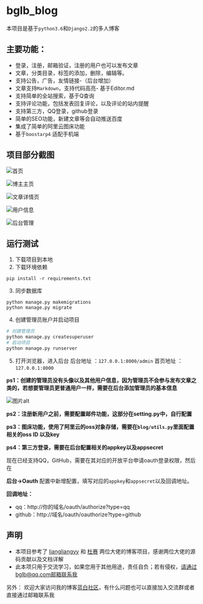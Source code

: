 # bglb_blog

本项目是基于`python3.6`和`Django2.2`的多人博客

## 主要功能：
- 登录，注册，邮箱验证，注册的用户也可以发布文章
- 文章，分类目录，标签的添加，删除，编辑等。
- 支持公告，广告，友情链接-（后台增加）
- 文章支持`Markdown`，支持代码高亮- 基于Editor.md
- 支持简单的全站搜索，基于Q查询
- 支持评论功能，包括发表回复评论，以及评论的站内提醒
- 支持第三方，QQ登录，github登录
- 简单的SEO功能，新建文章等会自动推送百度
- 集成了简单的阿里云图床功能
- 基于`boostarp4` 适配手机端

## 项目部分截图

![首页](https://blog.bglb.work/img/image-20200722172712277.png?x-oss-process=style/blog_img)



![博主主页](https://blog.bglb.work/img/1595410458768.png?x-oss-process=style/blog_img)



![文章详情页](https://blog.bglb.work/img/1595410549486.png?x-oss-process=style/blog_img)



![用户信息](https://blog.bglb.work/img/1595410713670.png?x-oss-process=style/blog_img)



![后台管理](https://blog.bglb.work/img/1595410611312.png?x-oss-process=style/blog_img)





## 运行测试

 1. 下载项目到本地
 2. 下载环境依赖

```shell
pip install -r requirements.txt

```

3. 同步数据库
```shell
python manage.py makemigrations
python manage.py migrate

```

4. 创建管理员账户并启动项目
 ```bash
 # 创建管理员
 python manage.py createsuperuser
 # 启动项目
 python manage.py runserver
 ```

5. 打开浏览器，进入后台
后台地址 ：`127.0.0.1:8000/admin`
首页地址 ：`127.0.0.1:8000`

**ps1：创建的管理员没有头像以及其他用户信息，因为管理员不会参与发布文章之类的，若想要管理员更普通用户一样，需要在后台添加管理员的基本信息**

![图片alt](https://blog.bglb.work/img/1595410837081.png?x-oss-process=style/blog_img)

**ps2：注册新用户之前，需要配置邮件功能，这部分在setting.py中，自行配置**

**ps3：图床功能，使用了阿里云的oss对象存储，需要在`blog/utils.py`里面配置相关的oss ID 以及key**

**ps4：第三方登录，需要在后台配置相关的appkey以及appsecret**

现在已经支持QQ，GitHub，需要在其对应的开放平台申请oauth登录权限，然后在 

**后台->Oauth** 配置中新增配置，填写对应的`appkey`和`appsecret`以及回调地址。  

**回调地址：**

- qq：http://你的域名/oauth/authorize?type=qq
- github：http://域名/oauth/oauthorize?type=github

## 声明

- 本项目参考了 [liangliangyy](https://github.com/liangliangyy/DjangoBlog) 和 [杜赛](https://github.com/stacklens/django_blog_tutorial/tree/master/md) 两位大佬的博客项目，感谢两位大佬的源码贡献以及文档详解
- 此本项只用于交流学习，如果您用于其他用途，责任自负；若有侵权，请通过bglb@qq.com邮箱联系我



另外： 欢迎大家访问我的博客[蓝白社区](https://blog.bglb.work)，有什么问题也可以直接加入交流群或者直接通过邮箱联系我

